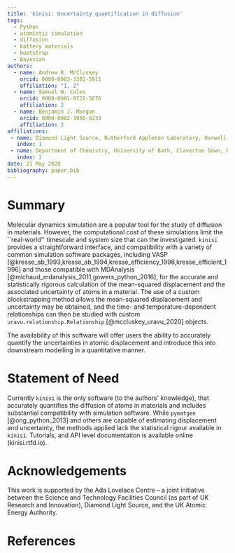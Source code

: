 ```yaml
---
title: 'kinisi: Uncertainty quantification in diffusion'
tags:
  - Python
  - atomistic simulation
  - diffusion
  - battery materials
  - bootstrap
  - Bayesian
authors:
  - name: Andrew R. McCluskey
    orcid: 0000-0003-3381-5911
    affiliation: "1, 2"
  - name: Samuel W. Coles
    orcid: 0000-0001-9722-5676
    affiliation: 2
  - name: Benjamin J. Morgan
    orcid: 0000-0002-3056-8233
    affiliation: 2
affiliations:
 - name: Diamond Light Source, Rutherford Appleton Laboratory, Harwell Science and Innovation Campus, Didcot, OX11 0DE, UK
   index: 1
 - name: Department of Chemistry, University of Bath, Claverton Down, Bath, BA2 7AY, UK
   index: 2
date: 21 May 2020
bibliography: paper.bib
---
```


# Summary

Molecular dynamics simulation are a popular tool for the study of diffusion in materials. 
However, the computational cost of these simulations limit the ``real-world'' timescale and system size that can the investigated. 
`kinisi` provides a straightforward interface, and compatibility with a variety of common simulation software packages, including VASP [@kresse_ab_1993,kresse_ab_1994,kresse_efficiency_1996,kresse_efficient_1996] and those compatible with MDAnalysis [@michaud_mdanalysis_2011,gowers_python_2016], for the accurate and statistically rigorous calculation of the mean-squared displacement and the associated uncertainty of atoms in a material.
The use of a custom blockstrapping method allows the mean-squared displacement and uncertainty may be obtained, and the time- and temperature-dependent relationships can then be studied with custom `uravu.relationship.Relationship` [@mccluskey_uravu_2020] objects.

The availability of this software will offer users the ability to accurately quantify the uncertainties in atomic displacement and introduce this into downstream modelling in a quantitative manner. 

# Statement of Need

Currently `kinisi` is the only software (to the authors' knowledge), that accurately quantifies the diffusion of atoms in materials and includes substantial compatibility with simulation software. 
While `pymatgen` [@ong_python_2013] and others are capable of estimating displacement and uncertainty, the methods applied lack the statistical rigour available in `kinisi`. 
Tutorials, and API level documentation is available online (kinisi.rtfd.io). 

# Acknowledgements

This work is supported by the Ada Lovelace Centre – a joint initiative between the Science and Technology Facilities Council (as part of UK Research and Innovation), Diamond Light Source, and the UK Atomic Energy Authority.

# References
